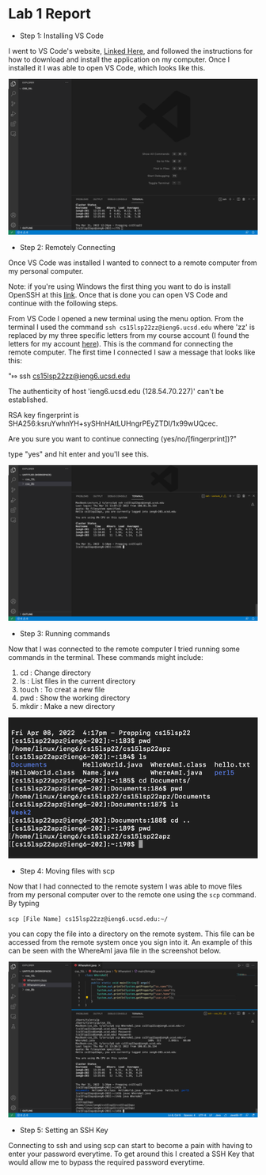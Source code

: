 # Lab 1 Report

* Step 1: Installing VS Code

I went to VS Code's website, [Linked Here](https://code.visualstudio.com/), and followed the instructions for how to download and install the application on my computer.
Once I installed it I was able to open VS Code, which looks like this.

![VS Code home page](Lab1SS_1.png)

* Step 2: Remotely Connecting

Once VS Code was installed I wanted to connect to a remote computer from my personal computer.

 Note: if you're using Windows the first thing you want to do is install OpenSSH at this [link](https://docs.microsoft.com/en-us/windows-server/administration/openssh/openssh_install_firstuse). Once that is done you can open VS Code and continue with the following steps.

From VS Code I opened a new terminal using the menu option. From the terminal I used the command `ssh cs15lsp22zz@ieng6.ucsd.edu` where 'zz' is replaced by my three specific letters from my course account (I found the letters for my account [here](https://sdacs.ucsd.edu/~icc/index.php)). This is the command for connecting the remote computer. The first time I connected I saw a message that looks like this:

"⤇ ssh cs15lsp22zz@ieng6.ucsd.edu

The authenticity of host 'ieng6.ucsd.edu (128.54.70.227)' can't
be established.

RSA key fingerprint is
SHA256:ksruYwhnYH+sySHnHAtLUHngrPEyZTDl/1x99wUQcec.

Are you sure you want to continue connecting
(yes/no/[fingerprint])?"

type "yes" and hit enter and you'll see this.

![](Lab1SS_2.png)

* Step 3: Running commands

Now that I was connected to the remote computer I tried running some commands in the terminal. These commands might include:

1. cd : Change directory
2. ls : List files in the current directory
3. touch : To creat a new file
4. pwd : Show the working directory
5. mkdir : Make a new directory

![Here is an example](Lab1SS_3.png)

* Step 4: Moving files with scp

Now that I had connected to the remote system I was able to move files from my personal computer over to the remote one using the `scp` command. By typing

`scp [File Name] cs15lsp22zz@ieng6.ucsd.edu:~/`

you can copy the file into a directory on the remote system. This file can be accessed from the remote system once you sign into it. An example of this can be seen with the WhereAmI java file in the screenshot below.

![](Lab1SS_4.png)

* Step 5: Setting an SSH Key

Connecting to ssh and using scp can start to become a pain with having to enter your password everytime. To get around this I created a SSH Key that would allow me to bypass the required password everytime.

